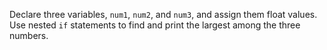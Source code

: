 Declare three variables, `num1`, `num2`, and `num3`, and assign them float values.
Use nested `if` statements to find and print the largest among the three numbers.
